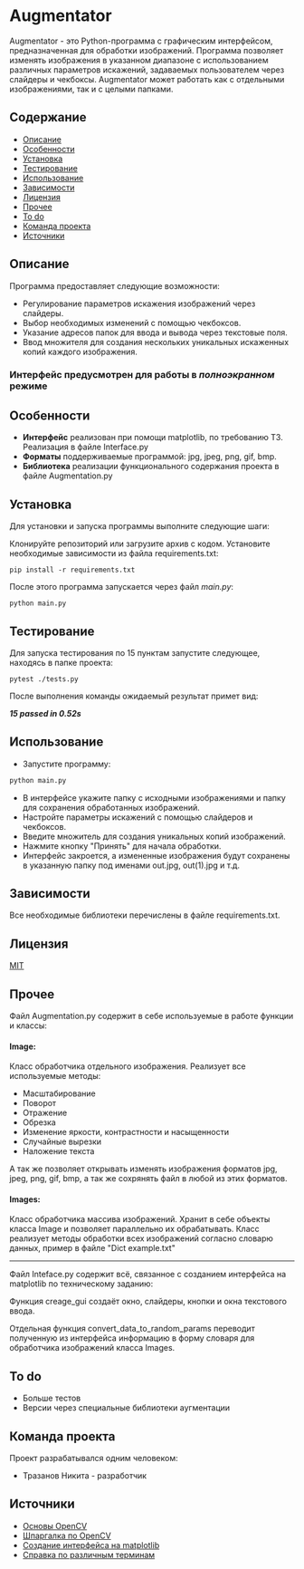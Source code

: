 # Augmentator

Augmentator - это Python-программа с графическим интерфейсом, предназначенная для обработки изображений. Программа
позволяет изменять изображения в указанном диапазоне с использованием различных параметров искажений, задаваемых
пользователем через слайдеры и чекбоксы. Augmentator может работать как с отдельными изображениями, так и с целыми
папками. 

## Содержание
- [Описание](#desc)
- [Особенности](#mircs)
- [Установка](#inst)
- [Тестирование](#test)
- [Использование](#use)
- [Зависимости](#reqs)
- [Лицензия](#lic)
- [Прочее](#other)
- [To do](#ToDo)
- [Команда проекта](#devs)
- [Источники](#source)

## <a id="desc">Описание</a>
Программа предоставляет следующие возможности:

- Регулирование параметров искажения изображений через слайдеры.
- Выбор необходимых изменений с помощью чекбоксов.
- Указание адресов папок для ввода и вывода через текстовые поля.
- Ввод множителя для создания нескольких уникальных искаженных копий каждого изображения.

### **Интерфейс** предусмотрен для работы в *полноэкранном* режиме

## <a id="mircs">Особенности </a>

- **Интерфейс** реализован при помощи matplotlib, по требованию ТЗ. Реализация в файле Interface.py
- **Форматы** поддерживаемые программой: jpg, jpeg, png, gif, bmp.
- **Библиотека** реализации функционального содержания проекта в файле Augmentation.py


## <a id="inst">Установка</a>

Для установки и запуска программы выполните следующие шаги:

Клонируйте репозиторий или загрузите архив с кодом.
Установите необходимые зависимости из файла requirements.txt:

```
pip install -r requirements.txt
```

После этого программа запускается через файл *main.py*:

```Console
python main.py
```

## <a id="use">Тестирование</a>

Для запуска тестирования по 15 пунктам запустите следующее, находясь в папке проекта:

```Console
pytest ./tests.py
```

После выполнения команды ожидаемый результат примет вид:

___15 passed in 0.52s___

## <a id="use">Использование</a>

- Запустите программу:

```python
python main.py
```
- В интерфейсе укажите папку с исходными изображениями и папку для сохранения обработанных изображений.
- Настройте параметры искажений с помощью слайдеров и чекбоксов.
- Введите множитель для создания уникальных копий изображений.
- Нажмите кнопку "Принять" для начала обработки.
- Интерфейс закроется, а измененные изображения будут сохранены в указанную папку под именами out.jpg, out(1).jpg и т.д.


## <a id="reqs">Зависимости</a>
Все необходимые библиотеки перечислены в файле requirements.txt.

## <a id="lic">Лицензия

[MIT](https://choosealicense.com/licenses/mit/)

## <a id="other">Прочее</a>

Файл Augmentation.py содержит в себе используемые в работе функции и классы:

#### Image:

Класс обработчика отдельного изображения. Реализует все используемые методы:

- Масштабирование
- Поворот
- Отражение
- Обрезка
- Изменение яркости, контрастности и насыщенности
- Случайные вырезки
- Наложение текста 

А так же позволяет открывать изменять изображения форматов jpg, jpeg, png, gif, bmp, а так же сохрянять файл в любой из этих форматов. 

#### Images:

Класс обработчика массива изображений. Хранит в себе объекты класса Image и позволяет параллельно их обрабатывать. Класс реализует методы обработки всех изображений согласно словарю данных, пример в файле "Dict example.txt"

***

Файл Inteface.py содержит всё, связанное с созданием интерфейса на matplotlib по техническому заданию:
 
Функция creage_gui создаёт окно, слайдеры, кнопки и окна текстового ввода. 
 
Отдельная функция convert_data_to_random_params переводит полученную из интерфейса информацию в форму словаря для обработчика изображений класса Images.

## <a id="ToDo">To do</a>

- Больше тестов
- Версии через специальные библиотеки аугментации

## <a id="devs">Команда проекта</a>

Проект разрабатывался одним человеком:

- Тразанов Никита - разработчик

## <a id="source">Источники</a>

- [Основы OpenCV](https://habr.com/ru/articles/678570/)
- [Шпаргалка по OpenCV](https://tproger.ru/translations/opencv-python-guide)
- [Создание интерфейса на matplotlib](https://jenyay.net/Matplotlib/Widgets)
- [Справка по различным терминам](https://chatgpt.com)